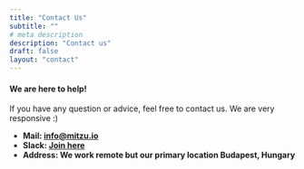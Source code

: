 ```yaml
---
title: "Contact Us"
subtitle: ""
# meta description
description: "Contact us"
draft: false
layout: "contact"
---
```


#### We are here to help!

If you have any question or advice, feel free to contact us. We are very responsive :)

- **Mail: info@mitzu.io**
- **Slack: [Join here](https://join.slack.com/t/mitzu-io/shared_invite/zt-1h1ykr93a-_VtVu0XshfspFjOg6sczKg)**
- **Address: We work remote but our primary location Budapest, Hungary**
